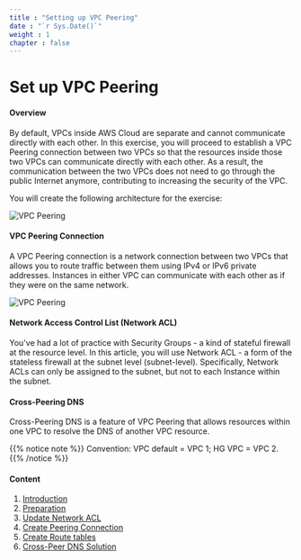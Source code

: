 ```yaml
---
title : "Setting up VPC Peering"
date : "`r Sys.Date()`"
weight : 1
chapter : false
---
```


# Set up VPC Peering

#### Overview
By default, VPCs inside AWS Cloud are separate and cannot communicate directly with each other. In this exercise, you will proceed to establish a VPC Peering connection between two VPCs so that the resources inside those two VPCs can communicate directly with each other. As a result, the communication between the two VPCs does not need to go through the public Internet anymore, contributing to increasing the security of the VPC.

You will create the following architecture for the exercise:

![VPC Peering](/images/1-Intro/0002.png?featherlight=false&width=60pc)


#### VPC Peering Connection

A VPC Peering connection is a network connection between two VPCs that allows you to route traffic between them using IPv4 or IPv6 private addresses. Instances in either VPC can communicate with each other as if they were on the same network.

![VPC Peering](/images/1-Intro/0004.png?featherlight=false&width=10pc)

#### Network Access Control List (Network ACL)

You've had a lot of practice with Security Groups - a kind of stateful firewall at the resource level. In this article, you will use Network ACL - a form of the stateless firewall at the subnet level (subnet-level). Specifically, Network ACLs can only be assigned to the subnet, but not to each Instance within the subnet.

#### Cross-Peering DNS

Cross-Peering DNS is a feature of VPC Peering that allows resources within one VPC to resolve the DNS of another VPC resource.

{{% notice note %}}
Convention: VPC default = VPC 1; HG VPC = VPC 2.
{{% /notice %}}

#### Content

1. [Introduction](1-introduce/)
2. [Preparation](2-prerequiste/)
3. [Update Network ACL](3-updatenetworkacl/)
4. [Create Peering Connection](4-vpcpeering/)
5. [Create Route tables](5-routetable/)
6. [Cross-Peer DNS Solution](6-crosspeerdns/)